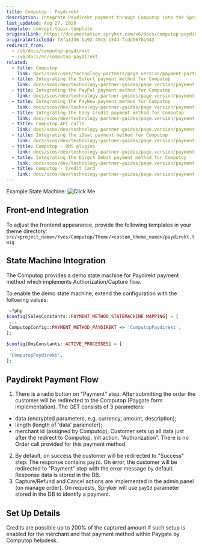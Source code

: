 ```yaml
---
title: Computop - Paydirekt
description: Integrate Paydirekt payment through Computop into the Spryker-based shop.
last_updated: Aug 27, 2020
template: concept-topic-template
originalLink: https://documentation.spryker.com/v6/docs/computop-paydirekt
originalArticleId: f8fa1336-ba92-49c5-b544-fcdd567bb943
redirect_from:
  - /v6/docs/computop-paydirekt
  - /v6/docs/en/computop-paydirekt
related:
  - title: Computop
    link: docs/scos/user/technology-partners/page.version/payment-partners/computop.html
  - title: Integrating the Sofort payment method for Computop
    link: docs/scos/dev/technology-partner-guides/page.version/payment-partners/computop/integrating-payment-methods-for-computop/integrating-the-sofort-payment-method-for-computop.html
  - title: Integrating the PayPal payment method for Computop
    link: docs/scos/dev/technology-partner-guides/page.version/payment-partners/computop/integrating-payment-methods-for-computop/integrating-the-paypal-payment-method-for-computop.html
  - title: Integrating the PayNow payment method for Computop
    link: docs/scos/dev/technology-partner-guides/page.version/payment-partners/computop/integrating-payment-methods-for-computop/integrating-the-paynow-payment-method-for-computop.html
  - title: Integrating the Easy Credit payment method for Computop
    link: docs/scos/dev/technology-partner-guides/page.version/payment-partners/computop/integrating-payment-methods-for-computop/integrating-the-easy-credit-payment-method-for-computop.html
  - title: Computop API calls
    link: docs/scos/dev/technology-partner-guides/page.version/payment-partners/computop/computop-api-calls.html
  - title: Integrating the iDeal payment method for Computop
    link: docs/scos/dev/technology-partner-guides/page.version/payment-partners/computop/integrating-payment-methods-for-computop/integrating-the-ideal-payment-method-for-computop.html
  - title: Computop - OMS plugins
    link: docs/scos/dev/technology-partner-guides/page.version/payment-partners/computop/computop-oms-plugins.html
  - title: Integrating the Direct Debit payment method for Computop
    link: docs/scos/dev/technology-partner-guides/page.version/payment-partners/computop/integrating-payment-methods-for-computop/integrating-the-direct-debit-payment-method-for-computop.html
  - title: Computop - Credit Card
    link: docs/scos/dev/technology-partner-guides/page.version/payment-partners/computop/integrating-payment-methods-for-computop/integrating-the-credit-card-payment-method-for-computop.html
---
```


Example State Machine:
![Click Me](https://spryker.s3.eu-central-1.amazonaws.com/docs/Technology+Partners/Payment+Partners/Computop/computop-paydirekt-flow-example.png) 

## Front-end Integration
To adjust the frontend appearance, provide the following templates in your theme directory:
`src/<project_name>/Yves/Computop/Theme/<custom_theme_name>/paydirekt.twig`

## State Machine Integration
The Computop provides a demo state machine for Paydirekt payment method which implements Authorization/Capture flow.

To enable the demo state machine, extend the configuration with the following values:

```php
 <?php
$config[SalesConstants::PAYMENT_METHOD_STATEMACHINE_MAPPING] = [
 ...
 ComputopConfig::PAYMENT_METHOD_PAYDIREKT => 'ComputopPaydirekt',
];

$config[OmsConstants::ACTIVE_PROCESSES] = [
 ...
 'ComputopPaydirekt',
];
```

## Paydirekt Payment Flow

1. There is a radio button on "Payment" step.
 After submitting the order the customer will be redirected to the Computop (Paygate form implementation). The GET consists of 3 parameters:
  - data (encrypted parameters, e.g. currency, amount, description);
  - length (length of 'data' parameter);
  - merchant id (assigned by Computop);
Customer sets up all data just after the redirect to Computop.
Init action: "Authorization". There is no Order call provided for this payment method.
2. By default, on success the customer  will be redirected to "Success" step. The response contains `payId`. On error, the customer  will be redirected to "Payment" step with the error message by default. Response data is stored in the DB.
3. Capture/Refund and Cancel actions are implemented in the admin panel (on manage order). On requests, Spryker will use `payId` parameter stored in the DB to identify a payment.

## Set Up Details

 Credits are possible up to 200% of the captured amount if such setup is enabled for the merchant and that payment method within Paygate by Computop helpdesk.
